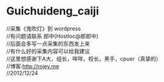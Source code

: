 Guichuideng_caiji
=================

//采集《鬼吹灯》到 wordpress <br>
//有问题请联系 郎中(Hostloc@郎郎中) <br>
//后面会多写一点采集的东西发上来 <br>
//有什么好的采集内容可以给我建议 <br>
//这里想感谢下A大，组长，咩咩，校长，黑手，cpuer（真挚的） <br>
//博客:http://rojey.me <br>
//2012/12/24 <br>
